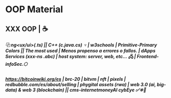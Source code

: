 # OOP Material
## XXX OOP | ☕
##### ⿻ ng<ux/ui>(.ts) || C++ (c.java.cs)  ♆ | w3schools | Primitive-Primary Colors || The most used | Menos propenso a errores o fallos. | dApps Services (xxx-ns .abc) | host system: server, web, etc... 🖧 | Frontend-infoSec.⬡
##### https://bitcoinwiki.org/es | brc-20 | bitvm | nft | pixels | redbubble.com/es/about/selling | phygital assets (rwa) | web 3.0 (ai, big-data) & web 3 (blockchain) || cms-internetmoneyAI cybEye ✅⚛️💾
